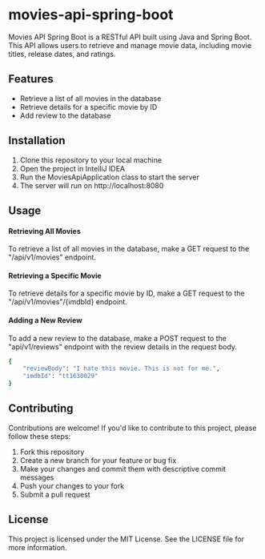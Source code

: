 # movies-api-spring-boot

Movies API Spring Boot is a RESTful API built using Java and Spring Boot. 
This API allows users to retrieve and manage movie data, including movie titles, release dates, and ratings.

## Features

- Retrieve a list of all movies in the database
- Retrieve details for a specific movie by ID
- Add review to the database

## Installation

1. Clone this repository to your local machine
2. Open the project in IntelliJ IDEA
3. Run the MoviesApiApplication class to start the server
4. The server will run on http://localhost:8080

## Usage 
#### Retrieving All Movies
To retrieve a list of all movies in the database, make a GET request to the "/api/v1/movies" endpoint.

#### Retrieving a Specific Movie
To retrieve details for a specific movie by ID, make a GET request to the "/api/v1/movies"/{imdbId} endpoint.

#### Adding a New Review
To add a new review to the database, make a POST request to the "api/v1/reviews" endpoint with the review details in the request body.

```sh
{
    "reviewBody": "I hate this movie. This is not for me.",
    "imdbId": "tt1630029"
}
```

## Contributing
Contributions are welcome! If you'd like to contribute to this project, please follow these steps:

1. Fork this repository
2. Create a new branch for your feature or bug fix
3. Make your changes and commit them with descriptive commit messages
4. Push your changes to your fork
5. Submit a pull request

## License
This project is licensed under the MIT License. See the LICENSE file for more information.
